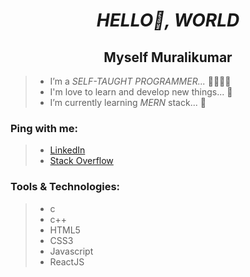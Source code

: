 <h1 align="center"><em>HELLO👋, WORLD</em></h1>

<h2  align="center">Myself Muralikumar</h2>


>- I’m a <em>SELF-TAUGHT PROGRAMMER...</em> 👨‍🦽🚀🚶
>- I'm love to learn and develop new things... 💞️ 
>- I’m currently learning <em>MERN</em> stack... 🌱


<h3>Ping with me:</h3>

>- [LinkedIn](https://www.linkedin.com/in/codewithmurali)
>- [Stack Overflow](https://stackoverflow.com/users/18825126/muralikumar-j)


<h3>Tools & Technologies:</h3>

>- c
>- c++
>- HTML5
>- CSS3
>- Javascript
>- ReactJS
